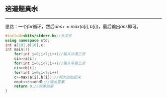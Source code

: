 ## ~~这道题真水~~


------------
思路：一个$for$循环，然后$ans+=max(a[i],b[i])$，最后输出$ans$即可。

```cpp
#include<bits/stdc++.h>//头文件
using namespace std;
int a[10],b[10],c; 
int main(){
    for(int i=0;i<7;i++)//输入沙漠工资
    cin>>a[i];
    for(int i=0;i<7;i++)//输入平原工资
    cin>>b[i];
    for(int i=0;i<7;i++)
    c+=max(a[i],b[i]);//将大的加起来
    cout<<c<<endl;//输出答案
    return 0;//完美结束
}
```